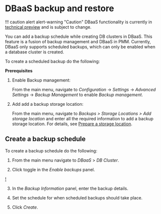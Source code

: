 # DBaaS backup and restore

!!! caution alert alert-warning "Caution"
    DBaaS functionality is currently in [technical preview](../details/glossary.md#technical-preview) and is subject to change.

You can add a backup schedule while creating DB clusters in DBaaS. This feature is a fusion of backup management and DBaaS in PMM. Currently, DBaaS only supports scheduled backups, which can only be enabled when a database cluster is created.

To create a scheduled backup do the following:

**Prerequisites**

1. Enable Backup management: 

   From the main menu, navigate to <i class="uil uil-cog"></i> *Configuration* → <i class="uil uil-setting"></i> *Settings* → *Advanced Settings* → *Backup  Management* to enable *Backup management*.

2. Add add a backup storage location:

   From the main menu, navigate to *Backups > Storage Locations > Add storage location* and enter all the required information to add a backup storage location. For details, see [Prepare a storage location](../get-started/backup/prepare_storage_location.md).

## Create a backup schedule

To create a backup schedule do the following:

1. From the main menu navigate to <i class="uil uil-database"></i> *DBaaS* > *DB Cluster*.

2. Click <i class="uil uil-toggle-off"></i> toggle in the *Enable backups* panel.

[!](../_images/PMM_DBaaS_Backup.png)

3. In the *Backup Information* panel, enter the backup details.

4. Set the schedule for when scheduled backups should take place.

5. Click *Create*.



